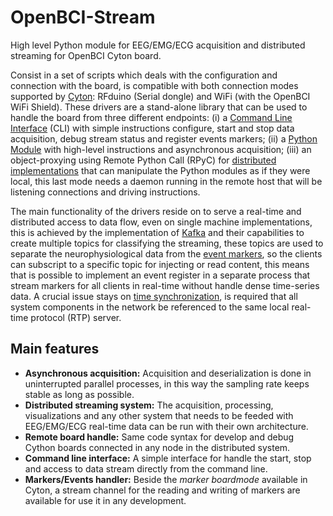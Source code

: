 # OpenBCI-Stream 
High level Python module for EEG/EMG/ECG acquisition and distributed streaming for OpenBCI Cyton board.

Consist in a set of scripts which deals with the configuration and connection with the board, is compatible with both connection modes supported by [Cyton](https://shop.openbci.com/products/cyton-biosensing-board-8-channel?variant=38958638542): RFduino (Serial dongle) and WiFi (with the OpenBCI WiFi Shield). These drivers are a stand-alone library that can be used to handle the board from three different endpoints: (i) a [Command Line Interface](06-command_line_interface.ipynb) (CLI) with simple instructions configure, start and stop data acquisition, debug stream status and register events markers; (ii) a [Python Module](03-data_acuisition.ipynb) with high-level instructions and asynchronous acquisition; (iii) an object-proxying using Remote Python Call (RPyC) for [distributed implementations](A4-server-based-acquisition.ipynb) that can manipulate the Python modules as if they were local, this last mode needs a daemon running in the remote host that will be listening connections and driving instructions.

The main functionality of the drivers reside on to serve a real-time and distributed access to data flow, even on single machine implementations, this is achieved by the implementation of [Kafka](https://kafka.apache.org/) and their capabilities to create multiple topics for classifying the streaming, these topics are used to separate the neurophysiological data from the [event markers](05-stream_markers), so the clients can subscript to a specific topic for injecting or read content, this means that is possible to implement an event register in a separate process that stream markers for all clients in real-time without handle dense time-series data. A crucial issue stays on [time synchronization](A4-server-based_acquisition.ipynb#Step-5---Configure-time-server), is required that all system components in the network be referenced to the same local real-time protocol (RTP) server.

## Main features

  * **Asynchronous acquisition:** Acquisition and deserialization is done in uninterrupted parallel processes, in this way the sampling rate keeps stable as long as possible.
  * **Distributed streaming system:** The acquisition, processing, visualizations  and any other system that needs to be feeded with EEG/EMG/ECG real-time data can be run with their own architecture.
  * **Remote board handle:** Same code syntax for develop and debug Cython boards connected in any node in the distributed system.
  * **Command line interface:** A simple interface for handle the start, stop and access to data stream directly from the command line.
  * **Markers/Events handler:** Beside the _marker boardmode_ available in Cyton, a stream channel for the reading and writing of markers are available for use it in any development.
